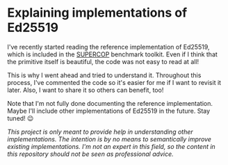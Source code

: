 # Explaining implementations of Ed25519

I've recently started reading the reference implementation of Ed25519, which is included in the [SUPERCOP](https://bench.cr.yp.to/supercop.html) benchmark toolkit.
Even if I think that the primitive itself is beautiful, the code was not easy to read at all!

This is why I went ahead and tried to understand it.
Throughout this process, I've commented the code so it's easier for me if I want to revisit it later.
Also, I want to share it so others can benefit, too!

Note that I'm not fully done documenting the reference implementation.
Maybe I'll include other implementations of Ed25519 in the future. Stay tuned! :wink:

_This project is only meant to provide help in understanding other implementations.
The intention is by no means to semantically improve existing implementations.
I'm not an expert in this field, so the content in this repository should not be seen as professional advice._
